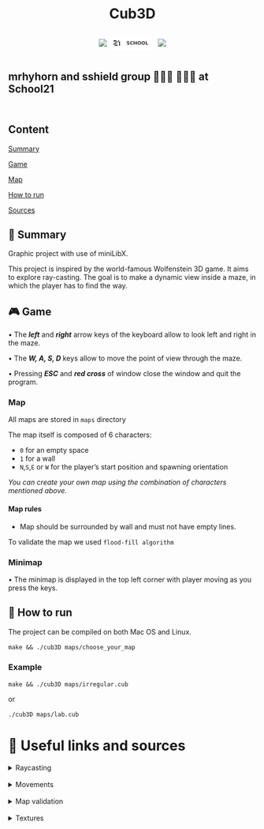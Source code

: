 <h1 align="center">Cub3D</h1>

<div style="height: 10px"></div>
<div align="center" style="display: flex; justify-content: center; align-items: center; column-gap: 5px">
<span>
	<img src="https://img.shields.io/badge/language-00599C?logo=C&?logoWidth=40&logoColor=white&style=for-the-badge">
</span>
<span>
	<img  style="height: 27px" src="info/imgs/school21_badge.svg">
</span>
<span>
    <img src="https://img.shields.io/badge/ecole-black?logo=42&logoWidth=20&style=for-the-badge&?labelColor=black">
</span>
</div>
<div style="height: 10px"></div>

## mrhyhorn and sshield group 👩🏻‍💻 🧑🏻‍💻 at School21

<div style="height: 10px"></div>

## Content

[Summary](https://github.com/D-Dashka/Cub3D#summary)

[Game](https://github.com/D-Dashka/Cub3D#game)

[Map](https://github.com/D-Dashka/Cub3D#map)

[How to run](https://github.com/D-Dashka/Cub3D#how-to-run)

[Sources](https://github.com/D-Dashka/Cub3D#sources)

## 📄 Summary

Graphic project with use of miniLibX.

This project is inspired by the world-famous Wolfenstein 3D game. It aims to explore ray-casting. The goal is to make a dynamic view inside a maze, in which the player has to find the way.

## 🎮 Game

• The ***left*** and ***right*** arrow keys of the keyboard allow to look left and right in the maze.

• The ***W, A, S, D*** keys allow to move the point of view through the maze.

• Pressing ***ESC*** and ***red cross*** of window close the window and quit the program.

### Map

All maps are stored in <code>maps</code> directory

The map itself is composed of 6 characters:

- `0` for an empty space
- `1` for a wall
- `N`,`S`,`E` or `W` for the player’s start position and spawning orientation

*You can create your own map using the combination of characters mentioned above.*

#### Map rules

- Map should be surrounded by wall and must not have empty lines.

To validate the map we used `flood-fill algorithm`

### Minimap

• The minimap is displayed in the top left corner with player moving as you press the keys.

## 🏁 How to run

The project can be compiled on both Mac OS and Linux.

	make && ./cub3D maps/choose_your_map

### Example

	make && ./cub3D maps/irregular.cub

or

	./cub3D maps/lab.cub

# 🔗 Useful links and sources

<details>
<div style="height: 10px"></div>
<summary> Raycasting </summary>

🌐 [Lode's Computer Graphics Tutorial - Raycasting](https://lodev.org/cgtutor/raycasting.html)

🌐 [Обучение технологии ray-casting, часть 1](https://habr.com/ru/post/515256/)

🌐 [permadi.com - Raycasting tutorial](https://permadi.com/1996/05/ray-casting-tutorial-2/)

▶️ [Make Your Own Raycaster Part 1](https://www.youtube.com/watch?v=gYRrGTC7GtA)
</details>

<br>

<details>
<div style="height: 10px"></div>
<summary> Movements </summary>

▶️ [Rotation matrice](https://www.youtube.com/watch?v=OYuoPTRVzxY)

🌐 [Custom frame rate counter](https://stackoverflow.com/questions/87304/calculating-frames-per-second-in-a-game/7796547#7796547)

</details>

<br>

<details>
<div style="height: 10px"></div>
<summary> Map validation </summary>

🌐 [How can I tell if an object in a tile grid is surrounded?](https://gamedev.stackexchange.com/questions/89857/how-can-i-tell-if-an-object-in-a-tile-grid-is-surrounded)

🌐 [Flood fill algorithm](https://www.freecodecamp.org/news/flood-fill-algorithm-explained/#:~:text=Flood%20fill%20is%20an%20algorithm,re%20gonna%20talk%20about%20next.)

🌐 [Convert hex string to int](https://stackoverflow.com/questions/10156409/convert-hex-string-char-to-int)

</details>

<br>

<details>
<div style="height: 10px"></div>
<summary> Textures </summary>

🌐 [OpenGameArt.org](https://opengameart.org/content/tiny-texture-pack-1?page=5)

🌐 [Free Texture Pack for Realtime 3D](https://www.geeks3d.com/20081226/free-texture-pack-for-realtime-3d/)

🌐 [itchio.io](https://itch.io/game-assets/free/tag-textures)
</details>
